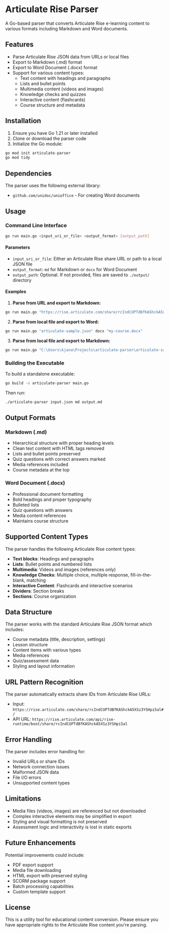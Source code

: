 # Articulate Rise Parser

A Go-based parser that converts Articulate Rise e-learning content to various formats including Markdown and Word documents.

## Features

-   Parse Articulate Rise JSON data from URLs or local files
-   Export to Markdown (.md) format
-   Export to Word Document (.docx) format
-   Support for various content types:
    -   Text content with headings and paragraphs
    -   Lists and bullet points
    -   Multimedia content (videos and images)
    -   Knowledge checks and quizzes
    -   Interactive content (flashcards)
    -   Course structure and metadata

## Installation

1.  Ensure you have Go 1.21 or later installed
2.  Clone or download the parser code
3.  Initialize the Go module:

```bash
go mod init articulate-parser
go mod tidy
```

## Dependencies

The parser uses the following external library:

-   `github.com/unidoc/unioffice` - For creating Word documents

## Usage

### Command Line Interface

```bash
go run main.go <input_uri_or_file> <output_format> [output_path]
```

#### Parameters

-   `input_uri_or_file`: Either an Articulate Rise share URL or path to a local JSON file
-   `output_format`: `md` for Markdown or `docx` for Word Document
-   `output_path`: Optional. If not provided, files are saved to `./output/` directory

#### Examples

1.  **Parse from URL and export to Markdown:**

```bash
go run main.go "https://rise.articulate.com/share/rcIndCUPTdBfKAShckA5XSz3YSHpi5al#/" md
```

2.  **Parse from local file and export to Word:**

```bash
go run main.go "articulate-sample.json" docx "my-course.docx"
```

3.  **Parse from local file and export to Markdown:**

```bash
go run main.go "C:\Users\kjana\Projects\articulate-parser\articulate-sample.json" md
```

### Building the Executable

To build a standalone executable:

```bash
go build -o articulate-parser main.go
```

Then run:

```bash
./articulate-parser input.json md output.md
```

## Output Formats

### Markdown (.md)

-   Hierarchical structure with proper heading levels
-   Clean text content with HTML tags removed
-   Lists and bullet points preserved
-   Quiz questions with correct answers marked
-   Media references included
-   Course metadata at the top

### Word Document (.docx)

-   Professional document formatting
-   Bold headings and proper typography
-   Bulleted lists
-   Quiz questions with answers
-   Media content references
-   Maintains course structure

## Supported Content Types

The parser handles the following Articulate Rise content types:

-   **Text blocks**: Headings and paragraphs
-   **Lists**: Bullet points and numbered lists
-   **Multimedia**: Videos and images (references only)
-   **Knowledge Checks**: Multiple choice, multiple response, fill-in-the-blank, matching
-   **Interactive Content**: Flashcards and interactive scenarios
-   **Dividers**: Section breaks
-   **Sections**: Course organization

## Data Structure

The parser works with the standard Articulate Rise JSON format which includes:

-   Course metadata (title, description, settings)
-   Lesson structure
-   Content items with various types
-   Media references
-   Quiz/assessment data
-   Styling and layout information

## URL Pattern Recognition

The parser automatically extracts share IDs from Articulate Rise URLs:

-   Input: `https://rise.articulate.com/share/rcIndCUPTdBfKAShckA5XSz3YSHpi5al#/`
-   API URL: `https://rise.articulate.com/api/rise-runtime/boot/share/rcIndCUPTdBfKAShckA5XSz3YSHpi5al`

## Error Handling

The parser includes error handling for:

-   Invalid URLs or share IDs
-   Network connection issues
-   Malformed JSON data
-   File I/O errors
-   Unsupported content types

## Limitations

-   Media files (videos, images) are referenced but not downloaded
-   Complex interactive elements may be simplified in export
-   Styling and visual formatting is not preserved
-   Assessment logic and interactivity is lost in static exports

## Future Enhancements

Potential improvements could include:

-   PDF export support
-   Media file downloading
-   HTML export with preserved styling
-   SCORM package support
-   Batch processing capabilities
-   Custom template support

## License

This is a utility tool for educational content conversion. Please ensure you have appropriate rights to the Articulate Rise content you're parsing.
